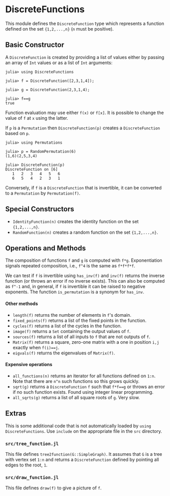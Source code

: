 # DiscreteFunctions
This module defines the `DiscreteFunction` type which represents a
function defined on the set `{1,2,...,n}` (`n` must be positive).

## Basic Constructor

A `DiscreteFunction` is created by providing a list of values either by
passing an array of `Int` values or as a list of `Int` arguments:
```
julia> using DiscreteFunctions

julia> f = DiscreteFunction([2,3,1,4]);

julia> g = DiscreteFunction(2,3,1,4);

julia> f==g
true
```
Function evaluation may use either `f(x)` or `f[x]`. It is possible
to change the value of `f` at `x` using the latter.

If `p` is a `Permutation` then `DiscreteFunction(p)` creates a
`DiscreteFunction` based on `p`.
```
julia> using Permutations

julia> p = RandomPermutation(6)
(1,6)(2,5,3,4)

julia> DiscreteFunction(p)
DiscreteFunction on [6]
   1   2   3   4   5   6
   6   5   4   2   3   1
```

Conversely, if `f` is a `DiscreteFunction` that is invertible, it can be
converted to a `Permutation` by `Permutation(f)`.

## Special Constructors

* `IdentityFunction(n)` creates the identity function on the set `{1,2,...,n}`.
* `RandomFunction(n)` creates a random function on the set `{1,2,...,n}`.


## Operations and Methods


The composition of functions `f` and `g` is computed with `f*g`.
Exponentiation signals repeated composition,
i.e., `f^4` is the same as `f*f*f*f`.

We can test if `f` is invertible using `has_inv(f)` and `inv(f)` returns the
inverse function (or throws an error if no inverse exists). This can also
be computed as `f^-1` and, in general, if `f` is invertible it can be raised
to negative exponents. The function `is_permutation` is a synonym for `has_inv`.

#### Other methods

+ `length(f)` returns the number of elements in `f`'s domain.  
+ `fixed_points(f)` returns a list of the fixed points in the function.
+ `cycles(f)` returns a list of the cycles in the function.
+ `image(f)` returns a `Set` containing the output values of `f`.
+ `sources(f)` returns a list of all inputs to `f` that are not outputs of `f`.
+ `Matrix(f)` returns a square, zero-one matrix with a one in position `i,j`
exactly when `f(i)==j`.
+ `eigvals(f)` returns the eigenvalues of `Matrix(f)`.


#### Expensive operations
+ `all_functions(n)` returns an iterator for all functions defined on `1:n`.
Note that there are `n^n` such functions so this grows quickly.
+ `sqrt(g)` returns a `DiscreteFunction` `f` such that `f*f==g` or throws an
error if no such function exists.  Found using integer linear programming.
+ `all_sqrts(g)` returns a list of all square roots of `g`. Very slow.

## Extras

This is some additional code that is not automatically loaded by `using DiscreteFunctions`.
Use `include` on the appropriate file in the `src` directory.

### `src/tree_function.jl`

This file defines `tree2function(G::SimpleGraph)`. It assumes that `G` is a
tree with vertex set `1:n` and returns a `DiscreteFunction` defined by
pointing all edges to the root, `1`.

### `src/draw_function.jl`

This file defines `draw(f)` to give a picture of `f`.
